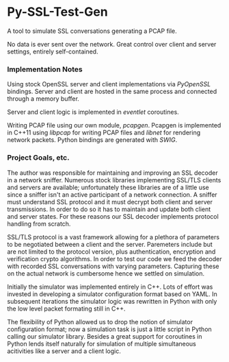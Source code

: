 # Py-SSL-Test-Gen

A tool to simulate SSL conversations generating a PCAP file.

No data is ever sent over the network. Great control over client and server settings, entirely self-contained.

### Implementation Notes

Using stock OpenSSL server and client implementations via *PyOpenSSL* bindings. Server and client are hosted in the same process and connected through a memory buffer.

Server and client logic is implemented in *eventlet* coroutines.

Writing PCAP file using our own module, *pcapgen*. Pcapgen is implemented in C++11 using *libpcap* for writing PCAP files and *libnet* for rendering network packets. Python bindings are generated with *SWIG*.

### Project Goals, etc.

The author was responsible for maintaining and improving an SSL decoder in a network sniffer.
Numerous stock libraries implementing SSL/TLS clients and servers are available; unfortunately
these libraries are of a little use since a sniffer isn't an active participant of a network
connection. A sniffer must understand SSL protocol and it must decrypt both client and server
transmissions. In order to do so it has to maintain and update both client and server states.
For these reasons our SSL decoder implements protocol handling from scratch.

SSL/TLS protocol is a vast framework allowing for a plethora of parameters to be negotiated
between a client and the server. Paremeters include but are not limited to the protocol version,
plus authentication, encryption and verification crypto algorithms. In order to test our code
we feed the decoder with recorded SSL conversations with varying parameters. Capturing these
on the actual network is cumbersome hence we settled on simulation.

Initially the simulator was implemented entirely in C++. Lots of effort was invested in developing
a simulator configuration format based on YAML. In subsequent iterations the simulator logic was 
rewritten in Python with only the low level packet formating still in C++.

The flexibility of Python allowed us to drop the notion of simulator configuration format;
now a simulation task is just a little script in Python calling our simulator library. Besides
a great support for coroutines in Python lends itself naturally for simulation of
multiple simultaneous acitivities like a server and a client logic.
